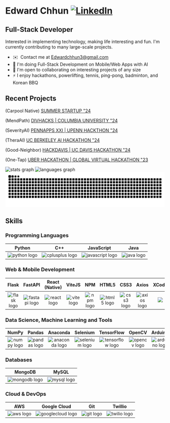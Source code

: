 Edward Chhun [![LinkedIn](https://img.shields.io/badge/linkedin-%230077B5.svg?style=for-the-badge&logo=linkedin&logoColor=white)](https://www.linkedin.com/in/edwardchhun3)
=============================

Full-Stack Developer
---------------------------------

Interested in implementing technology, making life interesting and fun. I'm currently contributing to many large-scale projects. 

* ✉️  Contact me at [Edwardchhun3@gmail.com](mailto:Edwardchhun3@gmail.com)
* 🧠 I'm doing Full-Stack Development on Mobile/Web Apps with AI
* 🤝 I'm open to collaborating on interesting projects of any size
* ⚡ I enjoy hackathons, powerlifting, tennis, ping-pong, badminton, and Korean BBQ

## Recent Projects

(Carpool Native)
[SUMMER STARTUP "24](https://github.com/EdwardChhun/carpoolNative/tree/main)

(MendPath)
[DIVHACKS | COLUMBIA UNIVERSITY "24](https://github.com/MendPath/MendPath)

(SeverityAI)
[PENNAPPS XXI | UPENN HACKTHON "24](https://github.com/EdwardChhun/SeverityAI)

(TheraAI)
[UC BERKELEY AI HACKATHON "24](https://github.com/EdwardChhun/TheraAI)

(Good-Neighbor)
[HACKDAVIS | UC DAVIS HACKATHON "24](https://github.com/EdwardChhun/Good-Neighbor/tree/main)

(One-Tap)
[UBER HACKATHON | GLOBAL VIRTUAL HACKATHON "23](https://github.com/EdwardChhun/Uber-Hackathon-Project)

<div align="left">
  <img src="https://github-readme-stats.vercel.app/api?username=edwardchhun&hide_title=false&hide_rank=false&show_icons=true&include_all_commits=true&count_private=true&disable_animations=false&theme=dracula&locale=en&hide_border=false" height="150" alt="stats graph"  />
  <img src="https://github-readme-stats.vercel.app/api/top-langs?username=edwardchhun&locale=en&hide_title=false&layout=compact&card_width=320&langs_count=5&theme=dracula&hide_border=false" height="150" alt="languages graph"  />
</div>

<img src="https://raw.githubusercontent.com/edwardchhun/edwardchhun/output/snake.svg" alt="Snake animation" />

## Skills

### Programming Languages
| Python | C++ | JavaScript | Java |
|:------:|:---:|:----------:|:----:|
| <img src="https://cdn.jsdelivr.net/gh/devicons/devicon/icons/python/python-original.svg" height="40" alt="python logo"/> | <img src="https://cdn.jsdelivr.net/gh/devicons/devicon/icons/cplusplus/cplusplus-original.svg" height="40" alt="cplusplus logo"/> | <img src="https://cdn.jsdelivr.net/gh/devicons/devicon/icons/javascript/javascript-original.svg" height="40" alt="javascript logo"/> | <img src="https://cdn.jsdelivr.net/gh/devicons/devicon/icons/java/java-original.svg" height="40" alt="java logo"/> 

### Web & Mobile Development
| Flask | FastAPI | React (Native) | ViteJS | NPM | HTML5 | CSS3 | Axios | XCode |
|:-----:|:-------:|:--------------:|:----:|:---:|:-----:|:----:|:-----:|:-----:|
| <img src="https://cdn.jsdelivr.net/gh/devicons/devicon/icons/flask/flask-original-wordmark.svg" height="40" alt="flask logo"/> | <img src="https://cdn.jsdelivr.net/gh/devicons/devicon/icons/fastapi/fastapi-original.svg" height="40" alt="fastapi logo"/> | <img src="https://cdn.jsdelivr.net/gh/devicons/devicon/icons/react/react-original.svg" height="40" alt="react logo"/> | <img src="https://cdn.jsdelivr.net/gh/devicons/devicon/icons/vitejs/vitejs-original.svg" height="40" alt="vite logo"/> | <img src="https://cdn.jsdelivr.net/gh/devicons/devicon/icons/npm/npm-original-wordmark.svg" height="40" alt="npm logo"/> | <img src="https://cdn.jsdelivr.net/gh/devicons/devicon/icons/html5/html5-original.svg" height="40" alt="html5 logo"/> | <img src="https://cdn.jsdelivr.net/gh/devicons/devicon/icons/css3/css3-original.svg" height="40" alt="css3 logo"/> | <img src="https://cdn.jsdelivr.net/gh/devicons/devicon/icons/axios/axios-plain.svg" height="40" alt="axios logo"/> | <img src="https://cdn.jsdelivr.net/gh/devicons/devicon/icons/xcode/xcode-plain.svg"/>

### Data Science, Machine Learning and Tools
| NumPy | Pandas | Anaconda | Selenium | TensorFlow | OpenCV | Arduino |
|:-----:|:------:|:--------:|:--------:|:----------:|:------:|:-------:|
| <img src="https://cdn.jsdelivr.net/gh/devicons/devicon/icons/numpy/numpy-original.svg" height="40" alt="numpy logo"/> | <img src="https://cdn.jsdelivr.net/gh/devicons/devicon/icons/pandas/pandas-original.svg" height="40" alt="pandas logo"/> | <img src="https://cdn.jsdelivr.net/gh/devicons/devicon/icons/anaconda/anaconda-original.svg" height="40" alt="anaconda logo"/> | <img src="https://cdn.jsdelivr.net/gh/devicons/devicon/icons/selenium/selenium-original.svg" height="40" alt="selenium logo"/> | <img src="https://cdn.jsdelivr.net/gh/devicons/devicon/icons/tensorflow/tensorflow-original.svg" height="40" alt="tensorflow logo"/> | <img src="https://cdn.jsdelivr.net/gh/devicons/devicon/icons/opencv/opencv-original.svg" height="40" alt="opencv logo"/> | <img src="https://cdn.jsdelivr.net/gh/devicons/devicon/icons/arduino/arduino-original.svg" height="40" alt="arduino logo"/>

### Databases
| MongoDB | MySQL |
|:-------:|:-----:|
| <img src="https://cdn.jsdelivr.net/gh/devicons/devicon/icons/mongodb/mongodb-original.svg" height="40" alt="mongodb logo"/> | <img src="https://cdn.jsdelivr.net/gh/devicons/devicon/icons/mysql/mysql-original.svg" height="40" alt="mysql logo"/> |

### Cloud & DevOps
| AWS | Google Cloud | Git | Twillio |
|:---:|:------------:|:---:|:-------:|
| <img src="https://cdn.jsdelivr.net/gh/devicons/devicon/icons/amazonwebservices/amazonwebservices-plain-wordmark.svg" height="40" alt="aws logo"/> | <img src="https://cdn.jsdelivr.net/gh/devicons/devicon/icons/googlecloud/googlecloud-original.svg" height="40" alt="googlecloud logo"/> | <img src="https://cdn.jsdelivr.net/gh/devicons/devicon/icons/git/git-original.svg" height="40" alt="git logo"/> | <img src="https://www.vectorlogo.zone/logos/twilio/twilio-icon.svg" height="40" alt="twilio logo"/> 
